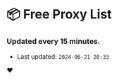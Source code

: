 # :package: Free Proxy List
### Updated every 15 minutes.

- Last updated: `2024-06-21 20:33`

:heart:
